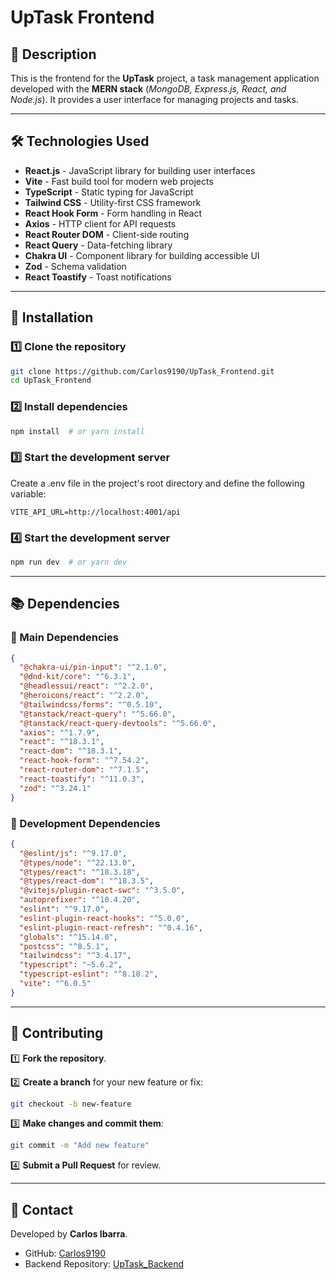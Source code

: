 # UpTask Frontend

## 📌 Description
This is the frontend for the **UpTask** project, a task management application developed with the **MERN stack** (*MongoDB, Express.js, React, and Node.js*). It provides a user interface for managing projects and tasks.

---

## 🛠 Technologies Used

- **React.js** - JavaScript library for building user interfaces
- **Vite** - Fast build tool for modern web projects
- **TypeScript** - Static typing for JavaScript
- **Tailwind CSS** - Utility-first CSS framework
- **React Hook Form** - Form handling in React
- **Axios** - HTTP client for API requests
- **React Router DOM** - Client-side routing
- **React Query** - Data-fetching library
- **Chakra UI** - Component library for building accessible UI
- **Zod** - Schema validation
- **React Toastify** - Toast notifications

---

## 🚀 Installation

### 1️⃣ Clone the repository
```bash
git clone https://github.com/Carlos9190/UpTask_Frontend.git
cd UpTask_Frontend
```

### 2️⃣ Install dependencies
```bash
npm install  # or yarn install
```

### 3️⃣ Start the development server
Create a .env file in the project's root directory and define the following variable:
```env
VITE_API_URL=http://localhost:4001/api
```

### 4️⃣ Start the development server
```bash
npm run dev  # or yarn dev
```

---

## 📚 Dependencies

### 📌 Main Dependencies
```json
{
  "@chakra-ui/pin-input": "^2.1.0",
  "@dnd-kit/core": "^6.3.1",
  "@headlessui/react": "^2.2.0",
  "@heroicons/react": "^2.2.0",
  "@tailwindcss/forms": "^0.5.10",
  "@tanstack/react-query": "^5.66.0",
  "@tanstack/react-query-devtools": "^5.66.0",
  "axios": "^1.7.9",
  "react": "^18.3.1",
  "react-dom": "^18.3.1",
  "react-hook-form": "^7.54.2",
  "react-router-dom": "^7.1.5",
  "react-toastify": "^11.0.3",
  "zod": "^3.24.1"
}
```

### 🔧 Development Dependencies
```json
{
  "@eslint/js": "^9.17.0",
  "@types/node": "^22.13.0",
  "@types/react": "^18.3.18",
  "@types/react-dom": "^18.3.5",
  "@vitejs/plugin-react-swc": "^3.5.0",
  "autoprefixer": "^10.4.20",
  "eslint": "^9.17.0",
  "eslint-plugin-react-hooks": "^5.0.0",
  "eslint-plugin-react-refresh": "^0.4.16",
  "globals": "^15.14.0",
  "postcss": "^8.5.1",
  "tailwindcss": "^3.4.17",
  "typescript": "~5.6.2",
  "typescript-eslint": "^8.18.2",
  "vite": "^6.0.5"
}
```
---

## 🤝 Contributing

1️⃣ **Fork the repository**.

2️⃣ **Create a branch** for your new feature or fix:
   ```bash
   git checkout -b new-feature
   ```
3️⃣ **Make changes and commit them**:
   ```bash
   git commit -m "Add new feature"
   ```
4️⃣ **Submit a Pull Request** for review.

---

## 📩 Contact

Developed by **Carlos Ibarra**.

- GitHub: [Carlos9190](https://github.com/Carlos9190)
- Backend Repository: [UpTask_Backend](https://github.com/Carlos9190/UpTask_Backend)

